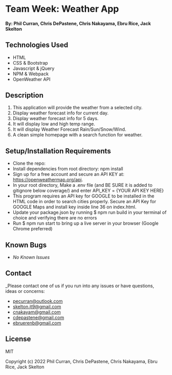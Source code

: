 # Team Week: Weather App

#### By: Phil Curran, Chris DePastene, Chris Nakayama, Ebru Rice, Jack Skelton

## Technologies Used

- HTML
- CSS & Bootstrap
- Javascript & jQuery
- NPM & Webpack
- OpenWeather API

## Description

1. This application will provide the weather from a selected city.
2. Display weather forecast info for current day.
3. Display weather forecast info for 5 days.
4. It will display low and high temp range.
5. It will display Weather Forecast Rain/Sun/Snow/Wind.
6. A clean simple homepage with a search function for weather.

## Setup/Installation Requirements

- Clone the repo: 
- Install dependencies from root directory: npm install
- Sign up for a free account and secure an API KEY at: https://openweathermap.org/api.
- In your root directory, Make a .env file (and BE SURE it is added to gitignore below coverage/) and enter API_KEY = {YOUR API KEY HERE} 
- This program requires an API key for GOOGLE to be installed in the HTML code in order to search cities properly. Secure an API Key for GOOGLE Maps and install key inside line 36 on index.html.
- Update your package.json by running $ npm run build in your terminal of choice and verifying there are no errors
- Run $ npm run start to bring up a live server in your browser (Google Chrome preferred)

## Known Bugs

- _No Known Issues_

## Contact 

_Please contact one of us if you run into any issues or have questions, ideas or concerns:
- pecurran@outlook.com
- skelton.jt9@gmail.com
- cnakayam@gmail.com
- cdepastene@gmail.com
- ebruerenb@gmail.com

## License

MIT

Copyright (c) 2022 Phil Curran, Chris DePastene, Chris Nakayama, Ebru Rice, Jack Skelton
